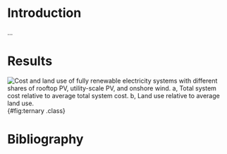 # Introduction

...

# Results

![**Cost and land use of fully renewable electricity systems with different shares of rooftop PV, utility-scale PV, and onshore wind. a,** Total system cost relative to average total system cost. **b,** Land use relative to average land use.](report/ternary.svg){#fig:ternary .class}

# Bibliography
